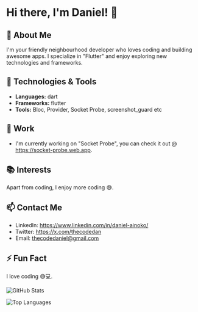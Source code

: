 # Hi there, I'm Daniel! 👋

## 🚀 About Me
I'm your friendly neighbourhood developer who loves coding and building awesome apps. I specialize in "Flutter" and enjoy exploring new technologies and frameworks.

## 🔧 Technologies & Tools
- **Languages:** dart
- **Frameworks:** flutter
- **Tools:** Bloc, Provider, Socket Probe, screenshot_guard etc



## 💼 Work
- I'm currently working on "Socket Probe", you can check it out @ https://socket-probe.web.app.

## 📚 Interests
Apart from coding, I enjoy more coding 😅.

## 📫 Contact Me
- LinkedIn: https://www.linkedin.com/in/daniel-ainoko/
- Twitter: https://x.com/thecodedan
- Email: thecodedaniel@gmail.com

## ⚡ Fun Fact
I love coding 😅💻.

![GitHub Stats](https://github-readme-stats.vercel.app/api?username=TheCodeDaniel&show_icons=true)

![Top Languages](https://github-readme-stats.vercel.app/api/top-langs/?username=TheCodeDaniel&layout=compact)
